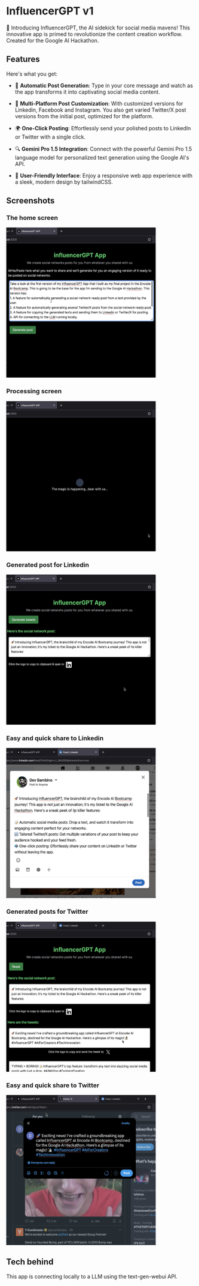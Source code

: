 # InfluencerGPT v1
🚀 Introducing InfluencerGPT, the AI sidekick for social media mavens! This innovative app is primed to revolutionize the content creation workflow. Created for the Google AI Hackathon.

## Features
Here's what you get:

- 📝 **Automatic Post Generation**: Type in your core message and watch as the app transforms it into captivating social media content.

- 🔄 **Multi-Platform Post Customization**: With customized versions for Linkedin, Facebook and Instagram. You also get varied Twitter/X post versions from the initial post, optimized for the platform.

- 🌍 **One-Click Posting**: Effortlessly send your polished posts to LinkedIn or Twitter with a single click.

- 🔍 **Gemini Pro 1.5 Integration**: Connect with the powerful Gemini Pro 1.5 language model for personalized text generation using the Google AI's API.

- 🎉 **User-Friendly Interface**: Enjoy a responsive web app experience with a sleek, modern design by tailwindCSS.

## Screenshots

### The home screen
<img src="res/influGPT-1.png" width="400" height="400">

### Processing screen
<img src="res/influGPT-2.png" width="400" height="400">

### Generated post for Linkedin
<img src="res/influGPT-3.png" width="400" height="400">

### Easy and quick share to Linkedin
<img src="res/influGPT-4.png" width="400" height="400">

### Generated posts for Twitter
<img src="res/influGPT-5.png" width="400" height="400">

### Easy and quick share to Twitter
<img src="res/influGPT-6.png" width="400" height="400">

## Tech behind

This app is connecting locally to a LLM using the text-gen-webui API.
